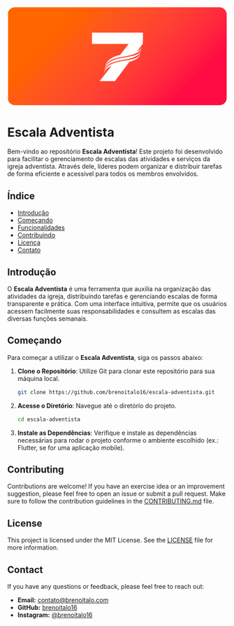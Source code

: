 <img src="https://raw.githubusercontent.com/BrenoItalo16/escala-adventista/refs/heads/main/assets/imgs/github_cover.png?token=GHSAT0AAAAAACVZLOE7K6O3IGIW6CGSITGMZZGOEKQ"/>
<br>

# Escala Adventista

Bem-vindo ao repositório **Escala Adventista**! Este projeto foi desenvolvido para facilitar o gerenciamento de escalas das atividades e serviços da igreja adventista. Através dele, líderes podem organizar e distribuir tarefas de forma eficiente e acessível para todos os membros envolvidos.

## Índice

- [Introdução](#introdução)
- [Começando](#começando)
- [Funcionalidades](#funcionalidades)
- [Contribuindo](#contribuindo)
- [Licença](#licença)
- [Contato](#contato)

## Introdução

O **Escala Adventista** é uma ferramenta que auxilia na organização das atividades da igreja, distribuindo tarefas e gerenciando escalas de forma transparente e prática. Com uma interface intuitiva, permite que os usuários acessem facilmente suas responsabilidades e consultem as escalas das diversas funções semanais.

## Começando

Para começar a utilizar o **Escala Adventista**, siga os passos abaixo:

1. **Clone o Repositório**: Utilize Git para clonar este repositório para sua máquina local.
   ```bash
   git clone https://github.com/brenoitalo16/escala-adventista.git

2. **Acesse o Diretório**: Navegue até o diretório do projeto.
   ```bash
   cd escala-adventista

3. **Instale as Dependências**: Verifique e instale as dependências necessárias para rodar o projeto conforme o ambiente escolhido (ex.: Flutter, se for uma aplicação mobile).

## Contributing

Contributions are welcome! If you have an exercise idea or an improvement suggestion, please feel free to open an issue or submit a pull request. Make sure to follow the contribution guidelines in the [CONTRIBUTING.md](CONTRIBUTING.md) file.

## License

This project is licensed under the MIT License. See the [LICENSE](LICENSE) file for more information.

## Contact

If you have any questions or feedback, please feel free to reach out:

- **Email:** [contato@brenoitalo.com](mailto:contato@brenoitalo.com)
- **GitHub:** [brenoitalo16](https://github.com/brenoitalo16)
- **Instagram:** [@brenoitalo16](https://instagram.com/brenoitalo16)